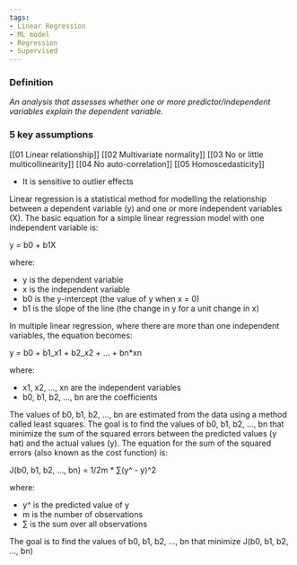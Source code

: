 ```yaml
---
tags:
- Linear Regression
- ML model
- Regression
- Supervised
---
```


### Definition
*An analysis that assesses whether one or more predictor/independent variables explain the dependent variable.*

### 5 key assumptions
[[01 Linear relationship]]
[[02 Multivariate normality]]
[[03 No or little multicollinearity]]
[[04 No auto-correlation]]
[[05 Homoscedasticity]]

- It is sensitive to outlier effects


Linear regression is a statistical method for modelling the relationship between a dependent variable (y) and one or more independent variables (X). 
The basic equation for a simple linear regression model with one independent variable is:

y = b0 + b1X

where:

-   y is the dependent variable
-   x is the independent variable
-   b0 is the y-intercept (the value of y when x = 0)
-   b1 is the slope of the line (the change in y for a unit change in x)

In multiple linear regression, where there are more than one independent variables, the equation becomes:

y = b0 + b1_x1 + b2_x2 + ... + bn*xn

where:

-   x1, x2, ..., xn are the independent variables
-   b0, b1, b2, ..., bn are the coefficients

The values of b0, b1, b2, ..., bn are estimated from the data using a method called least squares. The goal is to find the values of b0, b1, b2, ..., bn that minimize the sum of the squared errors between the predicted values (y hat) and the actual values (y). The equation for the sum of the squared errors (also known as the cost function) is:

J(b0, b1, b2, ..., bn) = 1/2m * ∑(y^ - y)^2

where:

-   y^ is the predicted value of y
-   m is the number of observations
-   ∑ is the sum over all observations

The goal is to find the values of b0, b1, b2, ..., bn that minimize J(b0, b1, b2, ..., bn)